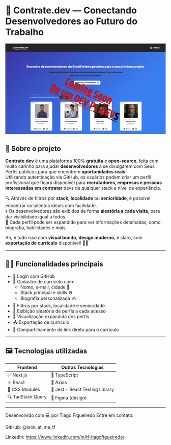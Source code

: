 # 🚀 Contrate.dev — Conectando Desenvolvedores ao Futuro do Trabalho

![Contrate.dev Banner](public/assets/img/bannerTemporario.jpg)

## 🧠 Sobre o projeto

**Contrate.dev** é uma plataforma 100% **gratuita** e **open-source**, feita com muito carinho para ajudar **desenvolvedores** a se divulgarem com Seus Perfis publicos para que encontrem **oportunidades reais**!  
Utilizando autenticação via GitHub, os usuários podem criar um perfil profissional que ficará disponível para **recrutadores, empresas e pessoas interessadas em contratar** devs de qualquer stack e nível de experiência.

🔍 Através de filtros por **stack**, **localidade** ou **senioridade**, é possível encontrar os talentos ideais com facilidade.  
🌀 Os desenvolvedores são exibidos de forma **aleatória a cada visita**, para dar visibilidade igual a todos.  
📝 Cada perfil pode ser expandido para ver informações detalhadas, como biografia, habilidades e mais.

Ah, e tudo isso com **visual bonito**, **design moderno**, e claro, com **exportação de currículo** disponível! 📄✨

---

## 🧑‍💻 Funcionalidades principais

- 🔐 Login com GitHub
- 📝 Cadastro de currículo com:
  - Nome, e-mail, cidade 🌆
  - Stack principal e skills ⚙️
  - Biografia personalizada ✍️
- 🎯 Filtros por stack, localidade e senioridade
- 🔁 Exibição aleatória de perfis a cada acesso
- 🔎 Visualização expandida dos perfis
- 📤 Exportação de currículo
- 🔗 Compartilhamento de link direto para o currículo

---

## 🖼️ Tecnologias utilizadas

| Frontend         | Outras Tecnologias         |
|------------------|----------------------------|
| ✅ Next.js        | 🎯 TypeScript              |
| ⚛️ React         | 🔗 Axios                   |
| 💅 CSS Modules   | 🧪 Jest + React Testing Library |
| 🔍 TanStack Query | 🎨 Figma (design)         |

---

Desenvolvido com 💻 por Tiago Figueiredo
Entre em contato:

GitHub: @look_at_me_tf

LinkedIn: https://www.linkedin.com/in/tf-tiagofigueiredo/
